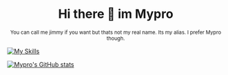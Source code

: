 <div align="center">
  <h1>Hi there 👋 im Mypro</h1>
  <sup>You can call me jimmy if you want but thats not my real name. Its my alias. I prefer Mypro though.</sup>
</div>

[![My Skills](https://skillicons.dev/icons?i=js,html,css)](https://skillicons.dev)

[![Mypro's GitHub stats](https://github-readme-stats.vercel.app/api?username=JimmyTarson12)](https://github.com/JimmyTarson12/github-readme-stats)

